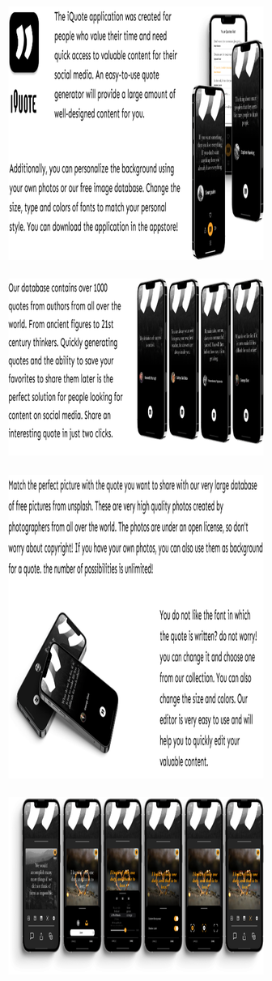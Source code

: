 <img src="Assets\iQuote.01.png" width="1000" height="500">
<br>
<br>
<br>
<img src="Assets\iQuote.02.png" width="1000" height="350">
<br>
<br>
<br>
<img src="Assets\iQuote.03.png" width="1000" height="600">
<br>
<br>
<br>
<img src="Assets\iQuote.04.png" width="1000" height="350">

